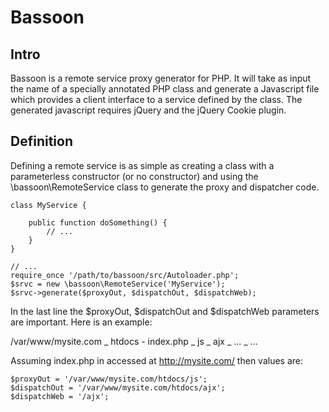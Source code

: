 # Bassoon

## Intro

Bassoon is a remote service proxy generator for PHP.  It will take as input the
name of a specially annotated PHP class and generate a Javascript file which
provides a client interface to a service defined by the class.  The generated
javascript requires jQuery and the jQuery Cookie plugin.

## Definition

Defining a remote service is as simple as creating a class with a parameterless
constructor (or no constructor) and using the \bassoon\RemoteService class to
generate the proxy and dispatcher code. 

    class MyService {

        public function doSomething() {
            // ...
        }
    }
    
    // ...
    require_once '/path/to/bassoon/src/Autoloader.php';
    $srvc = new \bassoon\RemoteService('MyService');
    $srvc->generate($proxyOut, $dispatchOut, $dispatchWeb);

In the last line the $proxyOut, $dispatchOut and $dispatchWeb parameters are
important.  Here is an example:

  /var/www/mysite.com
  \_ htdocs
     \- index.php
     \_ js
     \_ ajx
     \_ ...
  \_ ...

Assuming index.php in accessed at http://mysite.com/ then values are:

    $proxyOut = '/var/www/mysite.com/htdocs/js';
    $dispatchOut = '/var/www/mysite.com/htdocs/ajx';
    $dispatchWeb = '/ajx';
  
